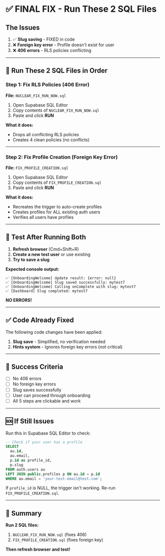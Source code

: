 # ✅ FINAL FIX - Run These 2 SQL Files

## The Issues
1. ✅ **Slug saving** - FIXED in code
2. ❌ **Foreign key error** - Profile doesn't exist for user
3. ❌ **406 errors** - RLS policies conflicting

---

## 🚀 Run These 2 SQL Files in Order

### Step 1: Fix RLS Policies (406 Error)
**File:** `NUCLEAR_FIX_RUN_NOW.sql`

1. Open Supabase SQL Editor
2. Copy contents of `NUCLEAR_FIX_RUN_NOW.sql`
3. Paste and click **RUN**

**What it does:**
- Drops all conflicting RLS policies
- Creates 4 clean policies (no conflicts)

---

### Step 2: Fix Profile Creation (Foreign Key Error)
**File:** `FIX_PROFILE_CREATION.sql`

1. Open Supabase SQL Editor
2. Copy contents of `FIX_PROFILE_CREATION.sql`
3. Paste and click **RUN**

**What it does:**
- Recreates the trigger to auto-create profiles
- Creates profiles for ALL existing auth users
- Verifies all users have profiles

---

## 🧪 Test After Running Both

1. **Refresh browser** (Cmd+Shift+R)
2. **Create a new test user** or use existing
3. **Try to save a slug**

**Expected console output:**
```
✅ [OnboardingWelcome] Update result: {error: null}
✅ [OnboardingWelcome] Slug saved successfully: mytest7
✅ [OnboardingWelcome] Calling onComplete with slug: mytest7
✅ [Dashboard] Slug completed: mytest7
```

**NO ERRORS!**

---

## ✅ Code Already Fixed

The following code changes have been applied:

1. **Slug save** - Simplified, no verification needed
2. **Hints system** - Ignores foreign key errors (not critical)

---

## 🎯 Success Criteria

- [ ] No 406 errors
- [ ] No foreign key errors
- [ ] Slug saves successfully
- [ ] User can proceed through onboarding
- [ ] All 5 steps are clickable and work

---

## 🆘 If Still Issues

Run this in Supabase SQL Editor to check:

```sql
-- Check if your user has a profile
SELECT 
  au.id,
  au.email,
  p.id as profile_id,
  p.slug
FROM auth.users au
LEFT JOIN public.profiles p ON au.id = p.id
WHERE au.email = 'your-test-email@test.com';
```

If `profile_id` is NULL, the trigger isn't working. Re-run `FIX_PROFILE_CREATION.sql`.

---

## 📝 Summary

**Run 2 SQL files:**
1. `NUCLEAR_FIX_RUN_NOW.sql` (fixes 406)
2. `FIX_PROFILE_CREATION.sql` (fixes foreign key)

**Then refresh browser and test!**
